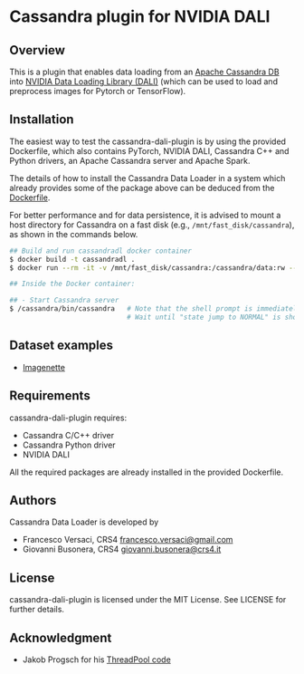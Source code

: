 # Cassandra plugin for NVIDIA DALI

## Overview

This is a plugin that enables data loading from an [Apache Cassandra
DB](https://cassandra.apache.org) into [NVIDIA Data Loading Library
(DALI)](https://github.com/NVIDIA/DALI) (which can be used to load and
preprocess images for Pytorch or TensorFlow).

## Installation

The easiest way to test the cassandra-dali-plugin is by using the
provided Dockerfile, which also contains PyTorch, NVIDIA DALI,
Cassandra C++ and Python drivers, an Apache Cassandra server and
Apache Spark.

The details of how to install the Cassandra Data Loader in a system
which already provides some of the package above can be deduced from
the [Dockerfile](Dockerfile).

For better performance and for data persistence, it is advised to
mount a host directory for Cassandra on a fast disk (e.g.,
`/mnt/fast_disk/cassandra`), as shown in the commands below.

```bash
## Build and run cassandradl docker container
$ docker build -t cassandradl .
$ docker run --rm -it -v /mnt/fast_disk/cassandra:/cassandra/data:rw --cap-add=sys_nice cassandra-dali-plugin

## Inside the Docker container:

## - Start Cassandra server
$ /cassandra/bin/cassandra   # Note that the shell prompt is immediately returned
                             # Wait until "state jump to NORMAL" is shown (about 1 minute)
```

## Dataset examples

- [Imagenette](examples/imagenette/)

## Requirements

cassandra-dali-plugin requires:
- Cassandra C/C++ driver
- Cassandra Python driver
- NVIDIA DALI

All the required packages are already installed in the provided
Dockerfile.

## Authors

Cassandra Data Loader is developed by
  * Francesco Versaci, CRS4 <francesco.versaci@gmail.com>
  * Giovanni Busonera, CRS4 <giovanni.busonera@crs4.it>

## License

cassandra-dali-plugin is licensed under the MIT License.  See LICENSE
for further details.

## Acknowledgment

- Jakob Progsch for his [ThreadPool code](https://github.com/progschj/ThreadPool)
